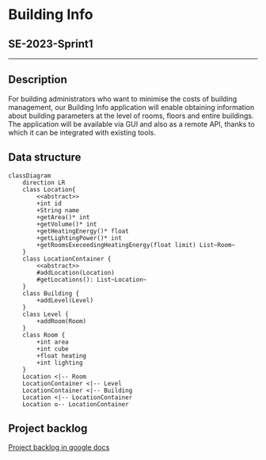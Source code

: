 # Building Info
## SE-2023-Sprint1

----

## Description

For building administrators who want to minimise the costs of building management, our Building Info application will enable obtaining information about building parameters at the level of rooms, floors and entire buildings. The application will be available via GUI and also as a remote API, thanks to which it can be integrated with existing tools. 

## Data structure

```mermaid
classDiagram
    direction LR
    class Location{
        <<abstract>>
        +int id
        +String name
        +getArea()* int
        +getVolume()* int
        +getHeatingEnergy()* float
        +getLightingPower()* int
        +getRoomsExeceedingHeatingEnergy(float limit) List~Room~
    }
    class LocationContainer {
        <<abstract>>
        #addLocation(Location)
        #getLocations(): List~Location~
    }
    class Building {
        +addLevel(Level)
    }
    class Level {
        +addRoom(Room)
    }
    class Room {
        +int area
        +int cube
        +float heating
        +int lighting
    }
    Location <|-- Room
    LocationContainer <|-- Level
    LocationContainer <|-- Building
    Location <|-- LocationContainer
    Location o-- LocationContainer
```

## Project backlog

[Project backlog in google docs](https://docs.google.com/spreadsheets/d/1l14yDciC1lDoUGGHsX6Y3OOe6MKf3woWP7lQfPoqkEs/edit?usp=sharing)